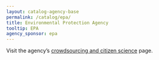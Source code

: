 ```yaml
---
layout: catalog-agency-base
permalink: /catalog/epa/
title: Environmental Protection Agency 
tooltip: EPA
agency_sponsor: epa
---
```


<p>Visit the agency’s <a href="https://www.epa.gov/citizen-science" target="blank" rel="noopener">crowdsourcing and citizen science</a> page.</p>
